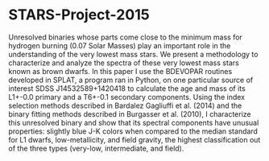 # STARS-Project-2015

Unresolved binaries whose parts come close to the minimum mass for hydrogen burning (0.07 Solar Masses) play an important role in the understanding of the very lowest mass stars. We present a methodology to characterize and analyze the spectra of these very lowest mass stars known as brown dwarfs. In this paper I use the BDEVOPAR routines developed in SPLAT, a program ran in Python, on one particular source of interest SDSS J14532589+1420418 to calculate the age and mass of its L1+-0.0 primary and a T6+-0.1 secondary components. Using the index selection methods described in Bardalez Gagliuffi et al. (2014) and the binary fitting methods described in Burgasser et al. (2010), I characterize this unresolved binary and show that its spectral components have unusual properties: slightly blue J-K colors when compared to the median standard for L1 dwarfs, low-metallicity, and field gravity, the highest classification out of the three types (very-low, intermediate, and field).
